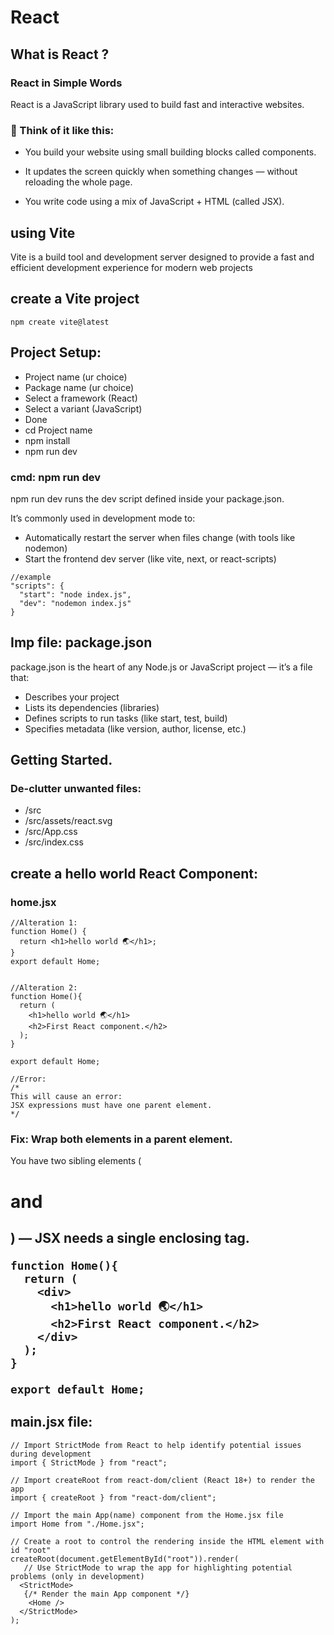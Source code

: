 # React

## What is React ?

### React in Simple Words

React is a JavaScript library used to build fast and interactive websites.

### 🧠 Think of it like this:

- You build your website using small building blocks called components.

- It updates the screen quickly when something changes — without reloading the whole page.

- You write code using a mix of JavaScript + HTML (called JSX).

## using Vite

Vite is a build tool and development server designed to provide a fast and efficient development experience for modern web projects

## create a Vite project

```
npm create vite@latest
```

## Project Setup:

- Project name (ur choice)
- Package name (ur choice)
- Select a framework (React)
- Select a variant (JavaScript)
- Done
- cd Project name
- npm install
- npm run dev

### cmd: npm run dev

npm run dev runs the dev script defined inside your package.json.

It’s commonly used in development mode to:

- Automatically restart the server when files change (with tools like nodemon)
- Start the frontend dev server (like vite, next, or react-scripts)

```
//example
"scripts": {
  "start": "node index.js",
  "dev": "nodemon index.js"
}
```

## Imp file: package.json

package.json is the heart of any Node.js or JavaScript project — it’s a file that:

- Describes your project
- Lists its dependencies (libraries)
- Defines scripts to run tasks (like start, test, build)
- Specifies metadata (like version, author, license, etc.)

## Getting Started.

### De-clutter unwanted files:

- /src
- /src/assets/react.svg
- /src/App.css
- /src/index.css

## create a hello world React Component:

### home.jsx

```
//Alteration 1:
function Home() {
  return <h1>hello world 🌏</h1>;
}
export default Home;
```

```

//Alteration 2:
function Home(){
  return (
    <h1>hello world 🌏</h1>
    <h2>First React component.</h2>
  );
}

export default Home;

//Error:
/*
This will cause an error:
JSX expressions must have one parent element.
*/
```

### Fix: Wrap both elements in a parent element.

You have two sibling elements (<h1> and <h2>) — JSX needs a single enclosing tag.

```
function Home(){
  return (
    <div>
      <h1>hello world 🌏</h1>
      <h2>First React component.</h2>
    </div>
  );
}

export default Home;
```

## main.jsx file:

```
// Import StrictMode from React to help identify potential issues during development
import { StrictMode } from "react";

// Import createRoot from react-dom/client (React 18+) to render the app
import { createRoot } from "react-dom/client";

// Import the main App(name) component from the Home.jsx file
import Home from "./Home.jsx";

// Create a root to control the rendering inside the HTML element with id "root"
createRoot(document.getElementById("root")).render(
   // Use StrictMode to wrap the app for highlighting potential problems (only in development)
  <StrictMode>
   {/* Render the main App component */}
    <Home />
  </StrictMode>
);

```
